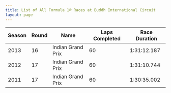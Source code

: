 ```yaml
---
title: List of All Formula 1® Races at Buddh International Circuit
layout: page
---
```



| Season | Round | Name | Laps Completed | Race Duration |
|--|--|--|--|--|
| 2013 | 16 | Indian Grand Prix | 60 | 1:31:12.187 |
| 2012 | 17 | Indian Grand Prix | 60 | 1:31:10.744 |
| 2011 | 17 | Indian Grand Prix | 60 | 1:30:35.002 |


